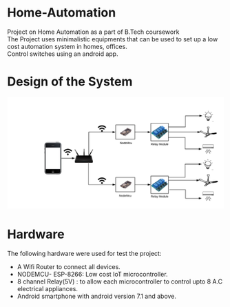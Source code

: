 # Home-Automation
Project on Home Automation as a part of B.Tech coursework<br>
The Project uses minimalistic  equipments that can be used to set up a low cost automation system in homes, offices.<br>
Control switches using an android app.
# Design of the System
![Alt](https://github.com/BalrajGupta/Home-Automation/blob/master/block%20diagram.png)
# Hardware 
The following hardware were used for test the project:
- A Wifi Router to connect all devices.
- NODEMCU- ESP-8266:  Low cost IoT microcontroller.
- 8 channel Relay(5V) : to allow each microcontroller to control upto 8 A.C electrical appliances.
- Android smartphone with android version 7.1 and above.
